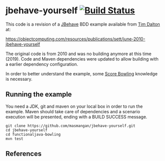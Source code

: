 # jbehave-yourself [![Build Status](https://travis-ci.org/masmangan/jbehave-yourself.svg?branch=master)](https://travis-ci.org/masmangan/jbehave-yourself)

This code is a revision of a [JBehave] BDD example available from [Tim Dalton] at:

https://objectcomputing.com/resources/publications/sett/june-2010-jbehave-yourself

The original code is from 2010 and was no building anymore at this time (2019).
Code and Maven dependencies were updated to allow building with a earlier dependency configuration.

In order to better understand the example, some [Score Bowling] knowledge is necessary.

## Running the example
You need a JDK, git and maven on your local box in order to run the example. 
Maven should take care of dependencies and a scenario execution will be presented, ending with a BUILD SUCCESS message.

```
git clone https://github.com/masmangan/jbehave-yourself.git
cd jbehave-yourself
cd functionaljava-bowling
mvn test
```

## References
[Tim Dalton]: https://objectcomputing.com/resources/publications/sett/june-2010-jbehave-yourself
[JBehave]: https://jbehave.org/
[Score Bowling]: https://www.wikihow.com/Score-Bowling
